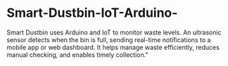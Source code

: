 # Smart-Dustbin-IoT-Arduino-
Smart Dustbin uses Arduino and IoT to monitor waste levels. An ultrasonic sensor detects when the bin is full, sending real-time notifications to a mobile app or web dashboard. It helps manage waste efficiently, reduces manual checking, and enables timely collection."
